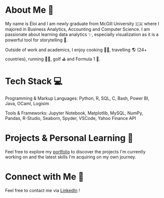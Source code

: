 # About Me 🌱
My name is Éloi and I am newly graduate from McGill University 🇨🇦 where I majored in Business Analytics, Accounting and Computer Science. 
I am passionate about learning data analytics ✨, especially visualization as it is a powerful tool for storytelling 📖.

Outside of work and academics, I enjoy cooking 🧑‍🍳, travelling 🌎 (24+ countries), running 🏃‍♂️, golf ⛳ and Formula 1 🏁.  

# Tech Stack 💻
Programming & Markup Languages: Python, R, SQL, C, Bash, Power BI, Java, OCaml, Logisim

Tools & Frameworks: Jupyter Notebook, Matplotlib, MySQL, NumPy, Pandas, R-Studio, Seaborn, Spyder, VSCode, Yahoo Finance API

# Projects & Personal Learning 🚀
Feel free to explore my [portfolio](https://github.com/eloidall/eloidall/blob/main/GitHub_Portfolio_Summary.md) to discover the projects I'm currently working on and the latest skills I'm acquiring on my own journey.

# Connect with Me 🤝
Feel free to contact me via [LinkedIn](https://www.linkedin.com/in/eloidallaire/) !
